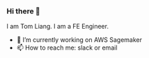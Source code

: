 ### Hi there 👋

I am Tom Liang. I am a FE Engineer.

- 🔭 I’m currently working on AWS Sagemaker
- 📫 How to reach me: slack or email
